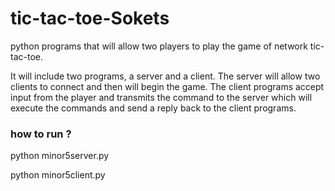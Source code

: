 # tic-tac-toe-Sokets
python programs that will allow two players to play the game of network tic-tac-toe.

It will include two programs, a server
and a client. The server will allow two clients to connect and then will begin the game.
The client programs accept input from the player and transmits the command to the
server which will execute the commands and send a reply back to the client programs.

### how to run ?
python minor5server.py <portnumber> 
  
python minor5client.py <hostname><portnumber>
